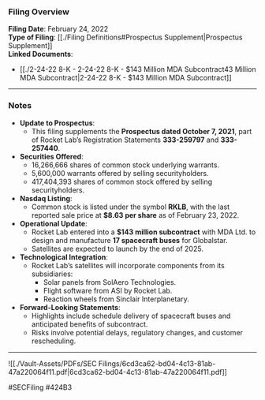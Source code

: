### Filing Overview

**Filing Date**: February 24, 2022  
**Type of Filing**: [[./Filing Definitions#Prospectus Supplement|Prospectus Supplement]]  
**Linked Documents**: 
- [[./2-24-22 8-K - 2-24-22 8-K - $143 Million MDA Subcontract43 Million MDA Subcontract|2-24-22 8-K - $143 Million MDA Subcontract]]

---
### Notes

- **Update to Prospectus**:
    - This filing supplements the **Prospectus dated October 7, 2021**, part of Rocket Lab’s Registration Statements **333-259797** and **333-257440**.
- **Securities Offered**:
    - 16,266,666 shares of common stock underlying warrants.
    - 5,600,000 warrants offered by selling securityholders.
    - 417,404,393 shares of common stock offered by selling securityholders.
- **Nasdaq Listing**:
    - Common stock is listed under the symbol **RKLB**, with the last reported sale price at **$8.63 per share** as of February 23, 2022.
- **Operational Update**:
    - Rocket Lab entered into a **$143 million subcontract** with MDA Ltd. to design and manufacture **17 spacecraft buses** for Globalstar.
    - Satellites are expected to launch by the end of 2025.
- **Technological Integration**:
    - Rocket Lab’s satellites will incorporate components from its subsidiaries:
        - Solar panels from SolAero Technologies.
        - Flight software from ASI by Rocket Lab.
        - Reaction wheels from Sinclair Interplanetary.
- **Forward-Looking Statements**:
    - Highlights include schedule delivery of spacecraft buses and anticipated benefits of subcontract.
    - Risks involve potential delays, regulatory changes, and customer rescheduling.

---

![[./Vault-Assets/PDFs/SEC Filings/6cd3ca62-bd04-4c13-81ab-47a220064f11.pdf|6cd3ca62-bd04-4c13-81ab-47a220064f11.pdf]]

#SECFiling #424B3